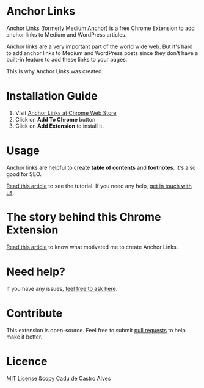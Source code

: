 # Anchor Links

Anchor Links (formerly Medium Anchor) is a free Chrome Extension to add anchor links to Medium and WordPress articles.

Anchor links are a very important part of the world wide web. But it's hard to add anchor links to Medium and WordPress posts since they don't have a built-in feature to add these links to your pages.

This is why Anchor Links was created.

# Installation Guide

1. Visit [Anchor Links at Chrome Web Store](https://chrome.google.com/webstore/detail/anchor-links/bfkhlokhnbbgioljjghkekhpkpkdfmem)
2. Click on **Add To Chrome** button
3. Click on **Add Extension** to install it.

# Usage

Anchor links are helpful to create **table of contents** and **footnotes**. It's also good for SEO.

[Read this article](https://blastmkt.com/en/anchor-links-chrome-extension/) to see the tutorial. If you need any help, [get in touch with us](mailto:contato@blastmkt.com).

# The story behind this Chrome Extension

[Read this article](https://medium.com/@castroalves/medium-anchor-a-must-have-chrome-extension-for-bloggers-c45dfdc6b91e) to know what motivated me to create Anchor Links.

# Need help?
If you have any issues, [feel free to ask here](https://github.com/castroalves/anchor-links/issues).

# Contribute
This extension is open-source. Feel free to submit [pull requests](https://github.com/castroalves/anchor-links/pulls) to help make it better.

# Licence
[MIT License](https://raw.githubusercontent.com/castroalves/anchor-links/master/LICENSE) &copy Cadu de Castro Alves
